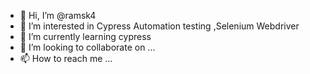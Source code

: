 - 👋 Hi, I’m @ramsk4
- 👀 I’m interested in Cypress Automation testing ,Selenium Webdriver 
- 🌱 I’m currently learning cypress 
- 💞️ I’m looking to collaborate on ...
- 📫 How to reach me ...

<!---
ramsk4/ramsk4 is a ✨ special ✨ repository because its `README.md` (this file) appears on your GitHub profile.
You can click the Preview link to take a look at your changes.
--->
